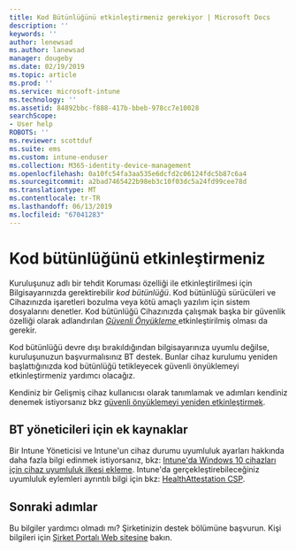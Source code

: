 ```yaml
---
title: Kod Bütünlüğünü etkinleştirmeniz gerekiyor | Microsoft Docs
description: ''
keywords: ''
author: lenewsad
ms.author: lanewsad
manager: dougeby
ms.date: 02/19/2019
ms.topic: article
ms.prod: ''
ms.service: microsoft-intune
ms.technology: ''
ms.assetid: 84892bbc-f888-417b-bbeb-978cc7e10028
searchScope:
- User help
ROBOTS: ''
ms.reviewer: scottduf
ms.suite: ems
ms.custom: intune-enduser
ms.collection: M365-identity-device-management
ms.openlocfilehash: 0a10fc54fa3aa535e6dcfd2c06124fdc5b87c6a4
ms.sourcegitcommit: a2bad7465422b98eb3c10f03dc5a24fd99cee78d
ms.translationtype: MT
ms.contentlocale: tr-TR
ms.lasthandoff: 06/13/2019
ms.locfileid: "67041283"
---
```

# <a name="enable-code-integrity"></a>Kod bütünlüğünü etkinleştirmeniz

Kuruluşunuz adlı bir tehdit Koruması özelliği ile etkinleştirilmesi için Bilgisayarınızda gerektirebilir *kod bütünlüğü*. Kod bütünlüğü sürücüleri ve Cihazınızda işaretleri bozulma veya kötü amaçlı yazılım için sistem dosyalarını denetler. Kod bütünlüğü Cihazınızda çalışmak başka bir güvenlik özelliği olarak adlandırılan [ *Güvenli Önyükleme* ](https://docs.microsoft.com/windows/security/information-protection/secure-the-windows-10-boot-process#secure-boot) etkinleştirilmiş olması da gerekir. 

Kod bütünlüğü devre dışı bırakıldığından bilgisayarınıza uyumlu değilse, kuruluşunuzun başvurmalısınız BT destek. Bunlar cihaz kurulumu yeniden başlattığınızda kod bütünlüğü tetikleyecek güvenli önyüklemeyi etkinleştirmeniz yardımcı olacağız. 

Kendiniz bir Gelişmiş cihaz kullanıcısı olarak tanımlamak ve adımları kendiniz denemek istiyorsanız bkz [güvenli önyüklemeyi yeniden etkinleştirmek](https://docs.microsoft.com/windows-hardware/manufacture/desktop/disabling-secure-boot#re-enable-secure-boot).

## <a name="additional-resources-for-it-administrators"></a>BT yöneticileri için ek kaynaklar  
Bir Intune Yöneticisi ve Intune'un cihaz durumu uyumluluk ayarları hakkında daha fazla bilgi edinmek istiyorsanız, bkz: [Intune'da Windows 10 cihazları için cihaz uyumluluk ilkesi ekleme](https://docs.microsoft.com/intune/compliance-policy-create-windows). Intune'da gerçekleştirebileceğiniz uyumluluk eylemleri ayrıntılı bilgi için bkz: [HealthAttestation CSP](https://docs.microsoft.com/windows/client-management/mdm/healthattestation-csp#a-href-idtake-policy-actionastep-8-take-appropriate-policy-action-based-on-evaluation-results).  

## <a name="next-steps"></a>Sonraki adımlar  
Bu bilgiler yardımcı olmadı mı? Şirketinizin destek bölümüne başvurun. Kişi bilgileri için [Şirket Portalı Web sitesine](https://go.microsoft.com/fwlink/?linkid=2010980) bakın.
